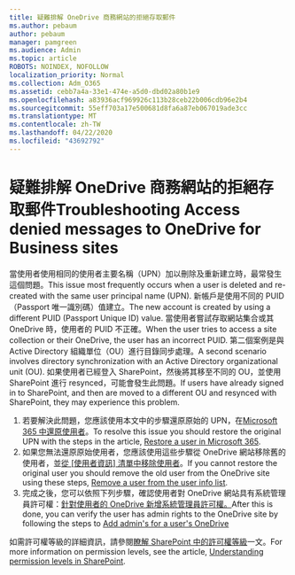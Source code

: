 ```yaml
---
title: 疑難排解 OneDrive 商務網站的拒絕存取郵件
ms.author: pebaum
author: pebaum
manager: pamgreen
ms.audience: Admin
ms.topic: article
ROBOTS: NOINDEX, NOFOLLOW
localization_priority: Normal
ms.collection: Adm_O365
ms.assetid: cebb7a4a-33e1-474e-a5d0-dbd02a80b1e9
ms.openlocfilehash: a83936acf969926c113b28ceb22b006cdb96e2b4
ms.sourcegitcommit: 55eff703a17e500681d8fa6a87eb067019ade3cc
ms.translationtype: MT
ms.contentlocale: zh-TW
ms.lasthandoff: 04/22/2020
ms.locfileid: "43692792"
---
```

# <a name="troubleshooting-access-denied-messages-to-onedrive-for-business-sites"></a><span data-ttu-id="970ab-102">疑難排解 OneDrive 商務網站的拒絕存取郵件</span><span class="sxs-lookup"><span data-stu-id="970ab-102">Troubleshooting Access denied messages to OneDrive for Business sites</span></span>

<span data-ttu-id="970ab-103">當使用者使用相同的使用者主要名稱（UPN）加以刪除及重新建立時，最常發生這個問題。</span><span class="sxs-lookup"><span data-stu-id="970ab-103">This issue most frequently occurs when a user is deleted and re-created with the same user principal name (UPN).</span></span> <span data-ttu-id="970ab-104">新帳戶是使用不同的 PUID （Passport 唯一識別碼）值建立。</span><span class="sxs-lookup"><span data-stu-id="970ab-104">The new account is created by using a different PUID (Passport Unique ID) value.</span></span> <span data-ttu-id="970ab-105">當使用者嘗試存取網站集合或其 OneDrive 時，使用者的 PUID 不正確。</span><span class="sxs-lookup"><span data-stu-id="970ab-105">When the user tries to access a site collection or their OneDrive, the user has an incorrect PUID.</span></span> <span data-ttu-id="970ab-106">第二個案例是與 Active Directory 組織單位（OU）進行目錄同步處理。</span><span class="sxs-lookup"><span data-stu-id="970ab-106">A second scenario involves directory synchronization with an Active Directory organizational unit (OU).</span></span> <span data-ttu-id="970ab-107">如果使用者已經登入 SharePoint，然後將其移至不同的 OU，並使用 SharePoint 進行 resynced，可能會發生此問題。</span><span class="sxs-lookup"><span data-stu-id="970ab-107">If users have already signed in to SharePoint, and then are moved to a different OU and resynced with SharePoint, they may experience this problem.</span></span>

1. <span data-ttu-id="970ab-108">若要解決此問題，您應該使用本文中的步驟還原原始的 UPN，在[Microsoft 365 中還原使用者](https://docs.microsoft.com/office365/admin/add-users/restore-user?view=o365-worldwide)。</span><span class="sxs-lookup"><span data-stu-id="970ab-108">To resolve this issue you should restore the original UPN with the steps in the article, [Restore a user in Microsoft 365](https://docs.microsoft.com/office365/admin/add-users/restore-user?view=o365-worldwide).</span></span>
2. <span data-ttu-id="970ab-109">如果您無法還原原始使用者，您應該使用這些步驟從 OneDrive 網站移除舊的使用者，並[從 [使用者資訊] 清單中移除使用者]()。</span><span class="sxs-lookup"><span data-stu-id="970ab-109">If you cannot restore the original user you should remove the old user from the OneDrive site using these steps, [Remove a user from the user info list]().</span></span> 
3. <span data-ttu-id="970ab-110">完成之後，您可以依照下列步驟，確認使用者對 OneDrive 網站具有系統管理員許可權：[針對使用者的 OneDrive 新增系統管理員許可權。](https://docs.microsoft.com/sharepoint/manage-user-profiles)</span><span class="sxs-lookup"><span data-stu-id="970ab-110">After this is done, you can verify the user has admin rights to the OneDrive site by following the steps to [Add admin's for a user's OneDrive](https://docs.microsoft.com/sharepoint/manage-user-profiles)</span></span>

<span data-ttu-id="970ab-111">如需許可權等級的詳細資訊，請參閱[瞭解 SharePoint 中的許可權等級](https://docs.microsoft.com/sharepoint/understanding-permission-levels)一文。</span><span class="sxs-lookup"><span data-stu-id="970ab-111">For more information on permission levels, see the article, [Understanding permission levels in SharePoint](https://docs.microsoft.com/sharepoint/understanding-permission-levels).</span></span>
